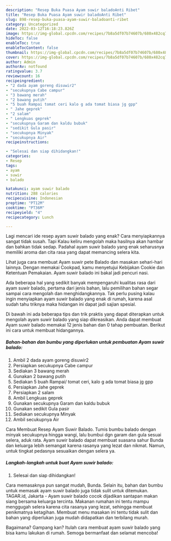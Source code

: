 ```yaml
---
description: "Resep Buka Puasa Ayam suwir baladoAnti Ribet"
title: "Resep Buka Puasa Ayam suwir baladoAnti Ribet"
slug: 898-resep-buka-puasa-ayam-suwir-baladoanti-ribet
category: Uncategorized
date: 2022-03-12T16:18:23.826Z
image: https://img-global.cpcdn.com/recipes/7b8a5df07b74607b/680x482cq70/ayam-suwir-balado-foto-resep-utama.jpg
hideToc: false
enableToc: true
enableTocContent: false
thumbnail: https://img-global.cpcdn.com/recipes/7b8a5df07b74607b/680x482cq70/ayam-suwir-balado-foto-resep-utama.jpg
cover: https://img-global.cpcdn.com/recipes/7b8a5df07b74607b/680x482cq70/ayam-suwir-balado-foto-resep-utama.jpg
author: Admin
authorAv: notfound
ratingvalue: 3.7
reviewcount: 16
recipeingredient:
- "2 dada ayam goreng disuwir2"
- "secukupnya Cabe campur"
- "3 bawang merah"
- "2 bawang putih"
- "5 buah Rampai tomat ceri kalo g ada tomat biasa jg gpp"
- " Jahe geprek"
- "2 salam"
- " Lengkuas geprek"
- "secukupnya Garam dan kaldu bubuk"
- "sedikit Gula pasir"
- "secukupnya Minyak"
- "secukupnya Air"
recipeinstructions:

- "Selesai dan siap dihidangkan!"
categories:
- Resep
tags:
- ayam
- suwir
- balado

katakunci: ayam suwir balado 
nutrition: 288 calories
recipecuisine: Indonesian
preptime: "PT12M"
cooktime: "PT36M"
recipeyield: "4"
recipecategory: Lunch

---
```



Lagi mencari ide resep ayam suwir balado yang enak? Cara menyiapkannya sangat tidak susah. Tapi Kalau keliru mengolah maka hasilnya akan hambar dan bahkan tidak sedap. Padahal ayam suwir balado yang enak seharusnya memiliki aroma dan cita rasa yang dapat memancing selera kita.


Lihat juga cara membuat Ayam suwir pete Balado dan masakan sehari-hari lainnya. Dengan memakai Cookpad, kamu menyetujui Kebijakan Cookie dan Ketentuan Pemakaian. Ayam suwir balado ini bakal jadi pencuri nasi.

Ada beberapa hal yang sedikit banyak mempengaruhi kualitas rasa dari ayam suwir balado, pertama dari jenis bahan, lalu pemilihan bahan segar sampai cara mengolah dan menghidangkannya. Tak perlu pusing kalau ingin menyiapkan ayam suwir balado yang enak di rumah, karena asal sudah tahu triknya maka hidangan ini dapat jadi sajian spesial.


Di bawah ini ada beberapa tips dan trik praktis yang dapat diterapkan untuk mengolah ayam suwir balado yang siap dikreasikan. Anda dapat membuat Ayam suwir balado memakai 12 jenis bahan dan 0 tahap pembuatan. Berikut ini cara untuk membuat hidangannya.

<!--inarticleads1-->

##### Bahan-bahan dan bumbu yang diperlukan untuk pembuatan Ayam suwir balado:

1. Ambil 2 dada ayam goreng disuwir2
1. Persiapkan secukupnya Cabe campur
1. Sediakan 3 bawang merah
1. Gunakan 2 bawang putih
1. Sediakan 5 buah Rampai/ tomat ceri, kalo g ada tomat biasa jg gpp
1. Persiapkan  Jahe geprek
1. Persiapkan 2 salam
1. Ambil  Lengkuas geprek
1. Gunakan secukupnya Garam dan kaldu bubuk
1. Gunakan sedikit Gula pasir
1. Sediakan secukupnya Minyak
1. Ambil secukupnya Air


Cara Membuat Resep Ayam Suwir Balado. Tumis bumbu balado dengan minyak secukupnya hingga wangi, lalu bumbui dgn garam dan gula sesuai selera, aduk rata. Ayam suwir balado dapat membuat suasana sahur Bunda dan keluarga lebih semangat karena rasanya yang lezat dan nikmat. Namun, untuk tingkat pedasnya sesuaikan dengan selera ya. 

<!--inarticleads2-->

##### Langkah-langkah untuk buat Ayam suwir balado:


1. Selesai dan siap dihidangkan!

Cara memasaknya pun sangat mudah, Bunda. Selain itu, bahan dan bumbu untuk memasak ayam suwir balado juga tidak sulit untuk ditemukan. TAGAR.id, Jakarta - Ayam suwir balado cocok dijadikan santapan makan siang bersama keluarga tercinta. Makanan rumahan ini tentu mampu menggugah selera karena cita rasanya yang lezat, sehingga membuat penikmatnya ketagihan. Membuat menu masakan ini tentu tidak sulit dan bahan yang diperlukan juga mudah didapatkan dan terbilang murah. 

Bagaimana? Gampang kan? Itulah cara membuat ayam suwir balado yang bisa kamu lakukan di rumah. Semoga bermanfaat dan selamat mencoba!
